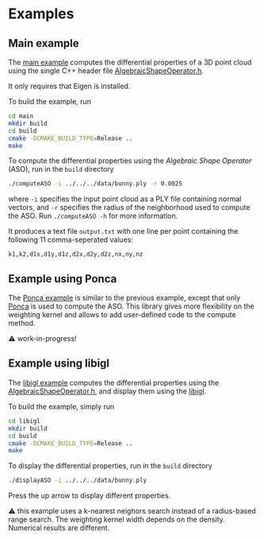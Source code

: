 Examples
========

## Main example

The [main example](main/main.cpp) computes the differential properties of a 3D point cloud using the single C++ header file [AlgebraicShapeOperator.h](../include/AlgebraicShapeOperator.h).

It only requires that Eigen is installed.

To build the example, run
```bash
cd main
mkdir build
cd build
cmake -DCMAKE_BUILD_TYPE=Release ..
make
```

To compute the differential properties using the *Algebraic Shape Operator* (ASO), run in the `build` directory
```bash
./computeASO -i ../../../data/bunny.ply -r 0.0025
```
where `-i` specifies the input point cloud as a PLY file containing normal vectors, and `-r` specifies the radius of the neighborhood used to compute the ASO. Run `./computeASO -h` for more information.

It produces a text file `output.txt` with one line per point containing the following 11 comma-seperated values:
```
k1,k2,d1x,d1y,d1z,d2x,d2y,d2z,nx,ny,nz
```


## Example using Ponca

The [Ponca example](Ponca/main.cpp) is similar to the previous example, except that only [Ponca](https://github.com/poncateam/ponca) is used to compute the ASO.
This library gives more flexibility on the weighting kernel and allows to add user-defined code to the compute method.

:warning: work-in-progress!


## Example using libigl

The [libigl example](libigl/main.cpp) computes the differential properties using the [AlgebraicShapeOperator.h](../include/AlgebraicShapeOperator.h), and display them using the [libigl](https://github.com/libigl/libigl).

To build the example, simply run
```bash
cd libigl
mkdir build
cd build
cmake -DCMAKE_BUILD_TYPE=Release ..
make
```

To display the differential properties, run in the `build` directory
```bash
./displayASO -i ../../../data/bunny.ply
```
Press the up arrow to display different properties.

:warning: this example uses a k-nearest neighors search instead of a radius-based range search. The weighting kernel width depends on the density. Numerical results are different.
